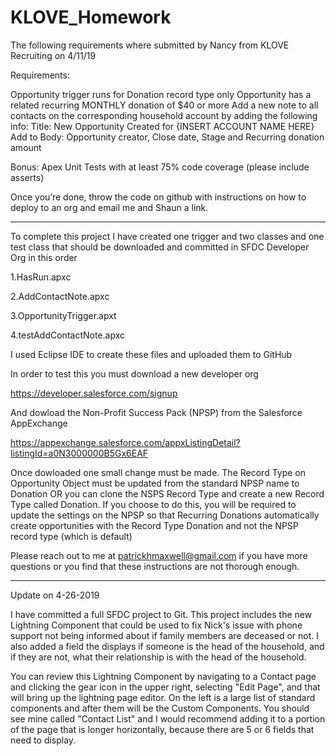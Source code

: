 # KLOVE_Homework

The following requirements where submitted by Nancy from KLOVE Recruiting on 4/11/19

Requirements:

Opportunity trigger runs for Donation record type only
Opportunity has a related recurring MONTHLY donation of $40 or more
Add a new note to all contacts on the corresponding household account by adding the following info:
Title: New Opportunity Created for {INSERT ACCOUNT NAME HERE}
Add to Body: Opportunity creator, Close date, Stage and Recurring donation amount
 

Bonus: Apex Unit Tests with at least 75% code coverage (please include asserts)

Once you’re done, throw the code on github with instructions on how to deploy to an org and email me and Shaun a link.

-------------------------------------------------------

To complete this project I have created one trigger and two classes and one test class that should be downloaded and committed in SFDC Developer Org in this order

1.HasRun.apxc

2.AddContactNote.apxc 

3.OpportunityTrigger.apxt 

4.testAddContactNote.apxc

I used Eclipse IDE to create these files and uploaded them to GitHub

In order to test this you must download a new developer org

https://developer.salesforce.com/signup

And dowload the Non-Profit Success Pack (NPSP) from the Salesforce AppExchange

https://appexchange.salesforce.com/appxListingDetail?listingId=a0N3000000B5Gx6EAF

Once dowloaded one small change must be made.  The Record Type on Opportunity Object must be updated from the standard NPSP name to Donation OR you can clone the NSPS Record Type and create a new Record Type called Donation.  If you choose to do this, you will be required to update the settings on the NPSP so that Recurring Donations automatically create opportunities with the Record Type Donation and not the NPSP record type (which is default)

Please reach out to me at patrickhmaxwell@gmail.com if you have more questions or you find that these instructions are not thorough enough.

**********************************

Update on 4-26-2019

I have committed a full SFDC project to Git.  This project includes the new Lightning Component that could be used to fix Nick's issue with phone support not being informed about if family members are deceased or not.  I also added a field the displays if someone is the head of the household, and if they are not, what their relationship is with the head of the household.

You can review this Lightning Component by navigating to a Contact page and clicking the gear icon in the upper right, selecting "Edit Page", and that will bring up the lightning page editor.  On the left is a large list of standard components and after them will be the Custom Components.  You should see mine called "Contact List" and I would recommend adding it to a portion of the page that is longer horizontally, because there are 5 or 6 fields that need to display.
